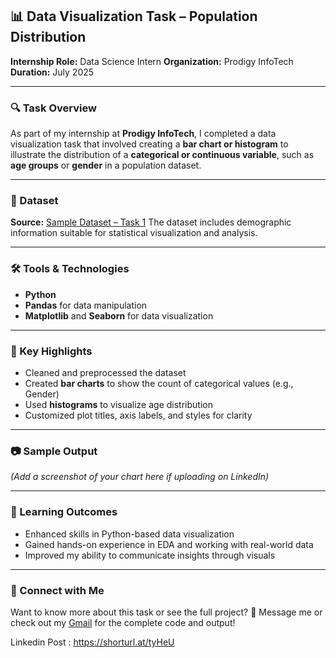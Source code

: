 ## 📊 Data Visualization Task – Population Distribution

**Internship Role:** Data Science Intern
**Organization:** Prodigy InfoTech
**Duration:** July 2025

---

### 🔍 Task Overview

As part of my internship at **Prodigy InfoTech**, I completed a data visualization task that involved creating a **bar chart or histogram** to illustrate the distribution of a **categorical or continuous variable**, such as **age groups** or **gender** in a population dataset.

---

### 📁 Dataset

**Source:** [Sample Dataset – Task 1](https://github.com/Prodigy-InfoTech/data-science-datasets/tree/main/Task%201)
The dataset includes demographic information suitable for statistical visualization and analysis.

---

### 🛠️ Tools & Technologies

* **Python**
* **Pandas** for data manipulation
* **Matplotlib** and **Seaborn** for data visualization

---

### 📌 Key Highlights

* Cleaned and preprocessed the dataset
* Created **bar charts** to show the count of categorical values (e.g., Gender)
* Used **histograms** to visualize age distribution
* Customized plot titles, axis labels, and styles for clarity

---

### 📷 Sample Output

*(Add a screenshot of your chart here if uploading on LinkedIn)*

---

### 🧠 Learning Outcomes

* Enhanced skills in Python-based data visualization
* Gained hands-on experience in EDA and working with real-world data
* Improved my ability to communicate insights through visuals

---

### 🔗 Connect with Me

Want to know more about this task or see the full project?
📩 Message me or check out my [Gmail](mpranav23it@student.mes.in) for the complete code and output!

Linkedin Post : https://shorturl.at/tyHeU

